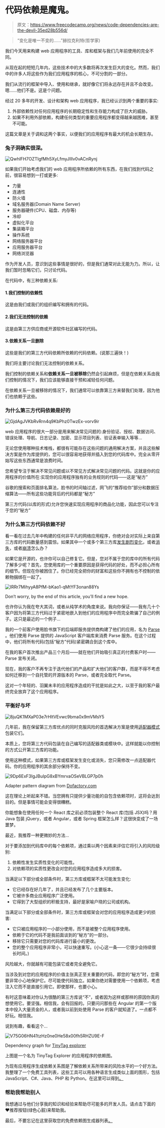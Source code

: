 # 代码依赖是魔鬼。

> 原文：<https://www.freecodecamp.org/news/code-dependencies-are-the-devil-35ed28b556d/>

> “变化是唯一不变的……”赫拉克利特(哲学家)

我们今天用来构建 web 应用程序的工具、库和框架与我们几年前使用的完全不同。

从现在起的短短几年内，这些技术中的大多数将再次发生巨大的变化。然而，我们中的许多人将这些作为我们应用程序的核心，不可分割的一部分。

我们从流行的框架中导入、使用和继承，就好像它们将永远存在并且不会改变。嗯……他们不是。这是个问题。

经过 20 多年的开发、设计和架构 web 应用程序，我已经认识到两个重要的事实:

1.  外部依赖性对任何应用程序的长期稳定性和生存能力构成了巨大的威胁。
2.  如果不利用外部依赖，构建任何类型的重要应用程序都变得越来越困难，甚至不可能。

这篇文章是关于调和这两个事实，以便我们的应用程序有最大的机会长期生存。

### 兔子洞确实很深。

![QwhlFH7OZTIgfMh5XyLfmyJlIlv0vACnRynj](img/938b051205e7bd06fb50f1dd9c873129.png)

如果我们开始考虑我们的 web 应用程序所依赖的所有东西，在我们找到代码之前，很容易想到一打或更多:

*   力量
*   连通性
*   防火墙
*   域名服务器(Domain Name Server)
*   服务器硬件(CPU、磁盘、内存等)
*   冷却
*   虚拟化平台
*   集装箱平台
*   操作系统
*   网络服务器平台
*   应用服务器平台
*   网络浏览器

作为开发人员，意识到这些事情是很好的，但是我们通常对此无能为力。所以，让我们暂时忽略它们，只讨论代码。

在代码中，有三种依赖关系:

#### 1.我们控制的依赖性

这是由我们或我们的组织编写和拥有的代码。

#### 2.我们无法控制的依赖

这是由第三方供应商或开源软件社区编写的代码。

#### 3.依赖关系一旦删除

这些是我们的第三方代码依赖所依赖的代码依赖。(说那三遍快！)

我们将主要讨论我们无法控制的依赖关系。

我们控制的依赖关系和**依赖关系一旦被移除**仍然会引起麻烦，但是在依赖关系由我们控制的情况下，我们应该能够直接干预和减轻任何问题。

在依赖关系一旦被移除的情况下，我们通常可以依靠第三方来替我们处理，因为他们也依赖于这些。

### 为什么第三方代码依赖是好的

![GjdAgJVKbRvRrn4q9KbPhz0TwzEx-vorv9ir](img/8c5bab59aac8e2e681e04f1e9a9de9ba.png)

web 应用程序的很大一部分是用来解决常见问题的:身份验证、授权、数据访问、错误处理、导航、日志记录、加密、显示项目列表、验证表单输入等等...

无论您使用哪种技术堆栈，都很有可能存在这些问题的通用解决方案，并且这些解决方案是作为库提供的，您可以很容易地获得并插入到您的代码库中。完全从零开始写这些东西通常是浪费时间。

您希望专注于解决不常见问题或以不常见方式解决常见问题的代码。这就是你的应用程序的价值所在:实现你的应用程序独有的业务规则的代码——这是“秘方”

谷歌的搜索和页面排名算法，脸书的时间轴过滤，网飞的“推荐给你”部分和数据压缩算法——所有这些功能背后的代码都是“秘方”

第三方代码(以库的形式)允许您快速实现应用程序的商品化功能，因此您可以专注于您的“秘方”

### 为什么第三方代码依赖不好

看一看在过去几年中构建的任何非平凡的网络应用程序，你绝对会对实际上来自第三方库的代码数量感到震惊。如果其中一个或多个第三方库[发生剧烈变化](https://daveceddia.com/angular-2-should-you-upgrade/)，或者[消失](http://blog.parse.com/announcements/moving-on/)，或者[崩溃](http://www.theregister.co.uk/2016/03/23/npm_left_pad_chaos/)怎么办？

如果它是开源的，也许你可以自己修复它。但是，您对不属于您的库中的所有代码了解多少呢？首先，您使用库的一个重要原因是获得代码的好处，而不必担心所有的细节。但现在你被困住了。你已经完全把你的财富和这些你不拥有也不控制的依赖物捆绑在一起了。

![IRRr7MihyyA8PfM-bKao1-qMtYF3onan88Ys](img/8420b3067b1cf8478a0167edc18244a8.png)

Don’t worry, by the end of this article, you’ll find a new hope.

也许你认为我在夸大其词，或者从纯学术的角度来说。我向你保证——我有几十个客户因为将第三方代码过于紧密地嵌入到他们的应用程序中而完全欺骗了自己的例子。这只是最近的一个例子…

我的一个前客户使用脸书旗下的后端即服务提供商构建了他们的应用，名为 [Parse](http://Parse.com) 。他们使用 Parse 提供的 JavaScript 客户端库来消费 Parse 服务。在这个过程中，他们将所有代码(包括“秘方”代码)紧密耦合到这个库中。

在我的客户首次推出产品三个月后——就在他们开始吸引真正的付费客户时——Parse 宣布关闭。

现在，我的客户不再专注于迭代他们的产品和扩大他们的客户群，而是不得不考虑如何迁移到一个自托管的开源版本的 Parse，或者完全取代 Parse。

这对一个年轻的、羽翼未丰的应用程序造成的干扰是如此之大，以至于我的客户最终完全放弃了这个应用程序。

### 平衡好与坏

![8juQK1MXaP03e7rHltVEvwc9bma0x9mVMsY5](img/d034d145d58aa484960488c97e124884.png)

几年前，我在保留第三方库优点的同时克服风险的首选解决方案是使用[适配器模式](http://www.dofactory.com/javascript/adapter-design-pattern)包装它们。

本质上，您将第三方代码包装在自己编写的适配器类或模块中。这样就能以你控制的方式公开第三方库的功能。

使用这种模式，如果第三方库或框架发生变化或消失，您只需修改一点适配器代码。你的应用程序的其余部分保持不变。

![9Dp6ExF3IgJBuIpG8xBYmrvaOSeVBLGP7p0h](img/d3ba09efd44874fff61926aa5f55195c.png)

Adapter pattern diagram from [Dofactory.com](http://www.dofactory.com/javascript/adapter-design-pattern)

这在理论上听起来不错。当您拥有只提供少量功能的自包含依赖项时，这将会达到目的。但是事情可能会变得很糟糕。

你能想象在使用任何一个 React 库之前必须包装整个 React 库(包括 JSX)吗？用 Java 包装 jQuery，或者 Angular，或者 Spring 框架怎么样？这很快变成了一场噩梦。

最近，我推荐一种更微妙的方法…

对于要添加到代码库中的每个依赖项，通过乘以两个因素来评估它将引入的风险级别:

1.  依赖性发生实质性变化的可能性。
2.  对依赖项的实质性更改会对您的应用程序造成多大的损害。

当满足以下部分或全部条件时，第三方库或框架不太可能发生变化:

*   它已经存在好几年了，并且已经发布了几个主要版本。
*   它被许多商业应用程序广泛使用。
*   它得到了大型组织的积极支持，最好是家喻户晓的公司或机构。

当满足以下部分或全部条件时，第三方库或框架会对您的应用程序造成更少的损害:

*   它只被应用程序的一小部分使用，而不是被整个应用程序使用。
*   依赖于它的代码不是我前面谈到的“秘方”的一部分。
*   移除它只需要对您的代码库进行最小的更改。
*   您的整个应用程序非常小，可以快速重写。(小心这一条——它很少会持续很长时间。)

风险越大，你就越有可能包装它或者完全避免它。

当涉及到对您的应用程序的价值主张真正至关重要的代码，即您的“秘方”时，您需要非常小心地保护它。尽可能使代码独立。如果你绝对需要使用一个依赖项，考虑注入它而不是直接引用它。即使那样，也要小心。

有时这意味着对你认为很酷的第三方库说“不”，或者因为这样或那样的原因你真的想使用它。要坚强。相信我，会有回报的。只要问问那些在 Angular 的第一个版本中投入大量资金的人，或者我以前到处使用 Parse 的客户就知道了。一点都不好玩。相信我。

说到有趣，看看这个…

![V75G06HN41tzHz0ne0He58x00fh5RHZU9E-F](img/dcbdbcf7d2eeadf794ac38d3c8b74d5c.png)

Dependency graph for [TinyTag explorer](http://www.tarind.com/depgraph.html)

上图是一个名为 TinyTag Explorer 的应用程序的依赖图。

为现有应用程序生成依赖关系图是了解依赖关系所带来的风险水平的一个好方法。我整理了一个免费工具列表，这些工具可以用各种语言生成类似上面的图形，包括 JavaScript、C#、Java、PHP 和 Python。在这里可以得到[。](https://devmastery.leadpages.co/dependency-tools)

### 帮助我帮助别人

我想通过与他们分享我的知识和经验来帮助尽可能多的开发人员。请点击下面的❤推荐按钮(绿色心脏)来帮助我。

最后，不要忘记在这里获取您的免费依赖图生成器列表[。](https://devmastery.leadpages.co/dependency-tools)